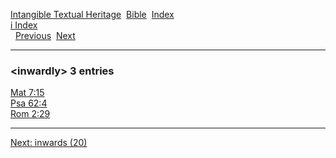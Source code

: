 [Intangible Textual Heritage](../../index)  [Bible](../index) 
[Index](index)   
[i Index](_i_)  
  [Previous](c05915)  [Next](c05917) 

------------------------------------------------------------------------

### &lt;inwardly&gt; 3 entries

[Mat 7:15](../kjv/mat007.htm#015)  
[Psa 62:4](../kjv/psa062.htm#004)  
[Rom 2:29](../kjv/rom002.htm#029)  

------------------------------------------------------------------------

[Next: inwards (20)](c05917)
